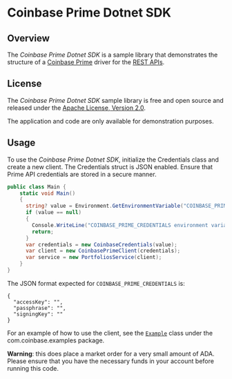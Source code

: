 # Coinbase Prime Dotnet SDK

## Overview

The _Coinbase Prime Dotnet SDK_ is a sample library that demonstrates the structure of a [Coinbase Prime](https://prime.coinbase.com/) driver for
the [REST APIs](https://docs.cdp.coinbase.com/prime/reference).

## License

The _Coinbase Prime Dotnet SDK_ sample library is free and open source and released under the [Apache License, Version 2.0](LICENSE).

The application and code are only available for demonstration purposes.

## Usage

To use the _Coinbase Prime Dotnet SDK_, initialize the Credentials class and create a new client. The Credentials struct is JSON
enabled. Ensure that Prime API credentials are stored in a secure manner.

```c#
public class Main {
    static void Main()
    {
      string? value = Environment.GetEnvironmentVariable("COINBASE_PRIME_CREDENTIALS");
      if (value == null)
      {
        Console.WriteLine("COINBASE_PRIME_CREDENTIALS environment variable not set");
        return;
      }
      var credentials = new CoinbaseCredentials(value);
      var client = new CoinbasePrimeClient(credentials);
      var service = new PortfoliosService(client);
    }
}
```

The JSON format expected for `COINBASE_PRIME_CREDENTIALS` is:

```
{
  "accessKey": "",
  "passphrase": "",
  "signingKey": ""
}
```

For an example of how to use the client, see the [`Example`](src/Coinbase/PrimeExample/example/Example.cs) class under the com.coinbase.examples package.

**Warning**: this does place a market order for a very small amount of ADA. Please ensure that you have the necessary funds in your account before running this code.
